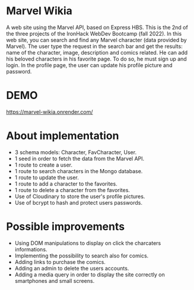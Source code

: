 # Marvel Wikia

A web site using the Marvel API, based on Express HBS. This is the 2nd of the three projects of the IronHack WebDev Bootcamp (fall 2022).
In this web site, you can search and find any Marvel character (data provided by Marvel). The user type the request in the search bar and get the results: name of the character, image, description and comics related. He can add his beloved characters in his favorite page. To do so, he must sign up and login. In the profile page, the user can update his profile picture and password.

# DEMO

https://marvel-wikia.onrender.com/

# About implementation

- 3 schema models: Character, FavCharacter, User.
- 1 seed in order to fetch the data from the Marvel API.
- 1 route to create a user.
- 1 route to search characters in the Mongo database.
- 1 route to update the user.
- 1 route to add a character to the favorites.
- 1 route to delete a character from the favorites.
- Use of Cloudinary to store the user's profile pictures.
- Use of bcrypt to hash and protect users passwords.

# Possible improvements

- Using DOM manipulations to display on click the charcaters informations.
- Implementing the possibility to search also for comics.
- Adding links to purchase the comics.
- Adding an admin to delete the users accounts.
- Adding a media query in order to display the site correctly on smartphones and small screens.
